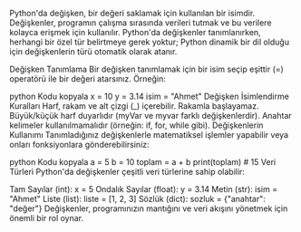 Python'da değişken, bir değeri saklamak için kullanılan bir isimdir. Değişkenler, programın çalışma sırasında verileri tutmak ve bu verilere kolayca erişmek için kullanılır. Python'da değişkenler tanımlanırken, herhangi bir özel tür belirtmeye gerek yoktur; Python dinamik bir dil olduğu için değişkenlerin türü otomatik olarak atanır.

Değişken Tanımlama
Bir değişken tanımlamak için bir isim seçip eşittir (=) operatörü ile bir değeri atarsınız. Örneğin:

python
Kodu kopyala
x = 10
y = 3.14
isim = "Ahmet"
Değişken İsimlendirme Kuralları
Harf, rakam ve alt çizgi (_) içerebilir.
Rakamla başlayamaz.
Büyük/küçük harf duyarlıdır (myVar ve myvar farklı değişkenlerdir).
Anahtar kelimeler kullanılmamalıdır (örneğin: if, for, while gibi).
Değişkenlerin Kullanımı
Tanımladığınız değişkenlerle matematiksel işlemler yapabilir veya onları fonksiyonlara gönderebilirsiniz:

python
Kodu kopyala
a = 5
b = 10
toplam = a + b
print(toplam)  # 15
Veri Türleri
Python'da değişkenler çeşitli veri türlerine sahip olabilir:

Tam Sayılar (int): x = 5
Ondalık Sayılar (float): y = 3.14
Metin (str): isim = "Ahmet"
Liste (list): liste = [1, 2, 3]
Sözlük (dict): sozluk = {"anahtar": "değer"}
Değişkenler, programınızın mantığını ve veri akışını yönetmek için önemli bir rol oynar.
